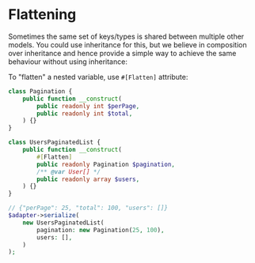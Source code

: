 # Flattening

Sometimes the same set of keys/types is shared between multiple other models. You could
use inheritance for this, but we believe in composition over inheritance and hence provide
a simple way to achieve the same behaviour without using inheritance:

To "flatten" a nested variable, use `#[Flatten]` attribute:

```php
class Pagination {
	public function __construct(
		public readonly int $perPage,
		public readonly int $total,
	) {}
}

class UsersPaginatedList {
	public function __construct(
		#[Flatten]
		public readonly Pagination $pagination,
		/** @var User[] */
		public readonly array $users,
	) {}
}

// {"perPage": 25, "total": 100, "users": []}
$adapter->serialize(
	new UsersPaginatedList(
		pagination: new Pagination(25, 100),
		users: [],
	)
);
```
